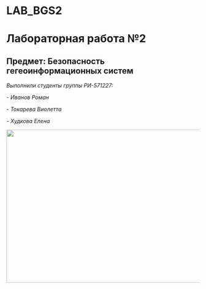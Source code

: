 # LAB_BGS2
# Лабораторная работа №2
## Предмет: Безопасность гегеоинформационных систем
 *Выполнили студенты группы РИ-571227:*
 
 *- Иванов Роман*
 
 *- Токарева Виолетта*
 
 *- Худкова Елена*
 
 
<div id="header" align="center">
  <img src="https://media.giphy.com/media/lQ7l3COBczbm8cC0WD/giphy.gif" width="600" height="400"/>
</div>
